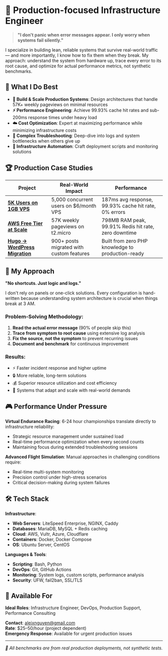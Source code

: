 # 🔧 Production-focused Infrastructure Engineer

> **"I don't panic when error messages appear. I only worry when systems fail silently."**

I specialize in building lean, reliable systems that survive real-world traffic — and more importantly, I know how to fix them when they break. My approach: understand the system from hardware up, trace every error to its root cause, and optimize for actual performance metrics, not synthetic benchmarks.

## 🎯 What I Do Best

- **🚀 Build & Scale Production Systems**: Design architectures that handle 57K+ weekly pageviews on minimal resources
- **⚡ Performance Engineering**: Achieve 99.93% cache hit rates and sub-200ms response times under heavy load
- **☁️ Cost Optimization**: Expert at maximizing performance while minimizing infrastructure costs
- **🔧 Complex Troubleshooting**: Deep-dive into logs and system bottlenecks when others give up
- **🤖 Infrastructure Automation**: Craft deployment scripts and monitoring solutions

## 🏆 Production Case Studies

| Project | Real-World Impact | Performance |
|---------|-------------------|-------------|
| **[5K Users on 1GB VPS](https://github.com/aleixnguyen-vn/docker-wordpress-performance)** | 5,000 concurrent users on $6/month VPS | 187ms avg response, 99.93% cache hit rate, 0% errors |
| **[AWS Free Tier at Scale](https://github.com/aleixnguyen-vn/litespeed-redis-wordpress-on-aws)** | 57K weekly pageviews on t2.micro | 798MB RAM peak, 99.91% Redis hit rate, zero downtime |
| **[Hugo → WordPress Migration](https://github.com/aleixnguyen-vn/hugo-to-wordpress-migration)** | 900+ posts migrated with custom features | Built from zero PHP knowledge to production-ready |

## 🧠 My Approach

**"No shortcuts. Just logic and logs."**

I don't rely on panels or one-click solutions. Every configuration is hand-written because understanding system architecture is crucial when things break at 3 AM.

### Problem-Solving Methodology:
1. **Read the actual error message** (90% of people skip this)
2. **Trace from symptom to root cause** using extensive log analysis
3. **Fix the source, not the symptom** to prevent recurring issues
4. **Document and benchmark** for continuous improvement

### Results:
- ⚡ Faster incident response and higher uptime
- 🔒 More reliable, long-term solutions
- 💰 Superior resource utilization and cost efficiency
- 🎯 Systems that adapt and scale with real-world demands

## 🎮 Performance Under Pressure

**Virtual Endurance Racing**: 6-24 hour championships translate directly to infrastructure reliability:
- Strategic resource management under sustained load
- Real-time performance optimization when every second counts
- Maintaining focus during extended troubleshooting sessions

**Advanced Flight Simulation**: Manual approaches in challenging conditions require:
- Real-time multi-system monitoring
- Precision control under high-stress scenarios
- Critical decision-making during system failures

## 🛠️ Tech Stack

**Infrastructure**:
- **Web Servers**: LiteSpeed Enterprise, NGINX, Caddy
- **Databases**: MariaDB, MySQL + Redis caching
- **Cloud**: AWS, Vultr, Azure, Cloudflare
- **Containers**: Docker, Docker Compose
- **OS**: Ubuntu Server, CentOS

**Languages & Tools**:
- **Scripting**: Bash, Python
- **DevOps**: Git, GitHub Actions
- **Monitoring**: System logs, custom scripts, performance analysis
- **Security**: UFW, fail2ban, SSL/TLS

## 💼 Available For

**Ideal Roles**: Infrastructure Engineer, DevOps, Production Support, Performance Consulting

**Contact**: aleixnguyen@gmail.com  
**Rate**: $25–50/hour (project dependent)  
**Emergency Response**: Available for urgent production issues

---

*🧠 All benchmarks are from real production deployments, not synthetic tests.*
